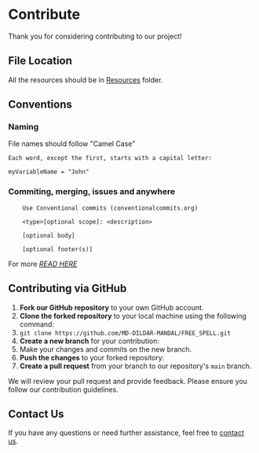 # Contribute

Thank you for considering contributing to our project!

## File Location

All the resources should be in [Resources](https://github.com/MD-DILDAR-MANDAL/FREE_SPELL/tree/main/Resources) folder.

## Conventions

### Naming

File names should follow "Camel Case"

```
Each word, except the first, starts with a capital letter:

myVariableName = "John"
```

### Commiting, merging, issues and anywhere

```
    Use Conventional commits (conventionalcommits.org)

    <type>[optional scope]: <description>

    [optional body]

    [optional footer(s)] 
```

For more [*READ HERE*](https://www.conventionalcommits.org/en/v1.0.0/)

## Contributing via GitHub

1. **Fork our GitHub repository** to your own GitHub account.
2. **Clone the forked repository** to your local machine using the following command:
3. `git clone https://github.com/MD-DILDAR-MANDAL/FREE_SPELL.git`
4. **Create a new branch** for your contribution:
5. Make your changes and commits on the new branch.
6. **Push the changes** to your forked repository:
7. **Create a pull request** from your branch to our repository's `main` branch.

We will review your pull request and provide feedback. Please ensure you follow our contribution guidelines.

## Contact Us

If you have any questions or need further assistance, feel free to [contact us](mailto:dildarmandal335@gmail.com).
